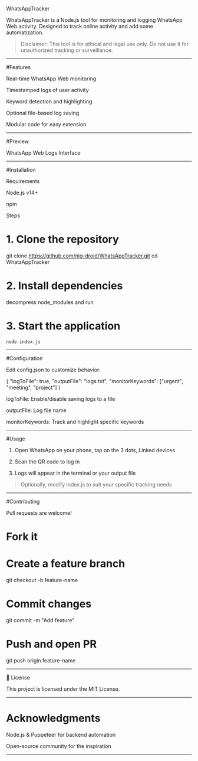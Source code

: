 WhatsAppTracker



WhatsAppTracker is a Node.js tool for monitoring and logging WhatsApp Web activity. Designed to track online activity and add some automatization.

> Disclaimer: This tool is for ethical and legal use only. Do not use it for unauthorized tracking or surveillance.




---
#Features

Real-time WhatsApp Web monitoring

Timestamped logs of user activity

Keyword detection and highlighting

Optional file-based log saving

Modular code for easy extension



---

#Preview

WhatsApp Web	Logs Interface

	



---
#Installation

Requirements

Node.js v14+

npm


Steps

# 1. Clone the repository
git clone https://github.com/nig-droid/WhatsAppTracker.git
cd WhatsAppTracker

# 2. Install dependencies
decompress node_modules and run

# 3. Start the application
```node index.js```


---

#Configuration

Edit config.json to customize behavior:

{
  "logToFile": true,
  "outputFile": "logs.txt",
  "monitorKeywords": ["urgent", "meeting", "project"]
}

logToFile: Enable/disable saving logs to a file

outputFile: Log file name

monitorKeywords: Track and highlight specific keywords



---

#Usage

1. Open WhatsApp on your phone, tap on the 3 dots, Linked devices


2. Scan the QR code to log in


3. Logs will appear in the terminal or your output file



> Optionally, modify index.js to suit your specific tracking needs




---

#Contributing

Pull requests are welcome!

# Fork it
# Create a feature branch
git checkout -b feature-name

# Commit changes
git commit -m "Add feature"

# Push and open PR
git push origin feature-name


---

📄 License

This project is licensed under the MIT License.


---

# Acknowledgments

Node.js & Puppeteer for backend automation

Open-source community for the inspiration

---



